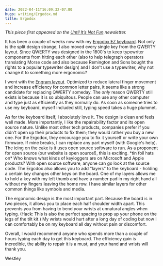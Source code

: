 ```yaml
---
date: 2022-04-11T16:09:32-07:00
hugo: writing/Ergodox.md
title: Ergodox
---
```


*This piece first appeared on the [Until It’s Not Fun](https://untilitsnotfun.com/posts/2022-04-11/) newsletter.*

It has been a couple of weeks now with my [Ergodox EZ keyboard](https://ergodox-ez.com?utm_source=untilitsnotfun). Not only is the split design strange, I also moved every single key from the QWERTY layout. Since QWERTY was designed in the 1800's to keep typewriter components from hitting each other (also to help telegraph operators translating Morse code and also because Remington and Sons bought the rights to a popular typewriter design) and I don't use a typewriter, why not change it to something more ergonomic?

I went with the [Engram layout](https://engram.dev/). Optimized to reduce lateral finger movement and increase efficiency for common letter pairs, it seems like a strong candidate for replacing QWERTY someday. The *only* reason QWERTY still exists is because it is so ubiquitous. People can use any other computer and type just as efficiently as they normally do. As soon as someone tries to use my keyboard, myself included still, typing speed takes a huge plummet.

As for the keyboard itself, I absolutely love it. The design is clean and feels well made. More importantly, I like the repairability factor and its open source nature. Unlike most other tech products, companies prefer if you didn't open up their products to fix them; they would rather you buy a new one. For the Ergodox, they encourage you to fix it yourself or write your own firmware. If mine breaks, I can replace any part myself (with Google's help). The icing on the cake is it uses open source software to run. As a proponent for open source (our website is open source!), this is exciting. \*tin foil hats on\* Who knows what kinds of keyloggers are on Microsoft and Apple products? With open source software, anyone can go look at the source code. The Ergodox also allows you to add "layers" to the keyboard - holding a certain key changes other keys on the board. One of my layers allows me to hold a key with my left thumb and have a number pad in my right hand all without my fingers leaving the home row. I have similar layers for other common things like symbols and media.

The ergonomic design is the most important part. Because the board is in two pieces, it allows you to place each half shoulder width apart. This prevents you from having to bend your wrists at unnatural angles when typing. (Hack: This is also the perfect spacing to prop up your phone on the legs of the tilt kit.) My wrists would hurt after a long day of coding but now I can comfortably be on my keyboard all day without pain or discomfort.

Overall, I would recommend anyone who spends more than a couple of hours typing each day to get this keyboard. The efficiency gain is incredible, the ability to repair it is a must, and your hand and wrists will thank you.

Westley
